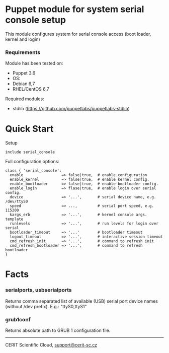 # Puppet module for system serial console setup

This module configures system for serial console
access (boot loader, kernel and login)

### Requirements

Module has been tested on:

* Puppet 3.6
* OS:
 * Debian 6,7
 * RHEL/CentOS 6,7

Required modules:

* stdlib (https://github.com/puppetlabs/puppetlabs-stdlib)

# Quick Start

Setup

```puppet
include serial_console
```

Full configuration options:

```puppet
class { 'serial_console':
  enable                 => false|true,  # enable configuration
  enable_kernel          => false|true,  # enable kernel config.
  enable_bootloader      => false|true,  # enable bootloader config.
  enable_login           => flase|true,  # enable login over serial config.
  device                 => '...',       # serial device name, e.g. /dev/ttyS0
  speed                  => ...,         # serial port speed, e.g. 115200
  kargs_erb              => '...',       # kernel console args. template
  runlevels              => '...',       # run levels for login over serial
  bootloader_timeout     => '...'        # bootloader timeout
  logout_timeout         => '...',       # interactive session timeout
  cmd_refresh_init       => '...',       # command to refresh init
  cmd_refresh_bootloader => '...',       # command to refresh bootloader
}
```

# Facts

### serialports, usbserialports

Returns comma separated list of available (USB) serial port
device names (without /dev prefix). E.g.: "ttyS0,ttyS1"

### grub1conf

Returns absolute path to GRUB 1 configuration file.

***

CERIT Scientific Cloud, <support@cerit-sc.cz>
